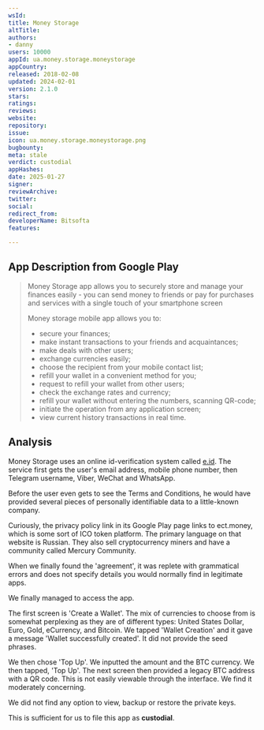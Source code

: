 ```yaml
---
wsId: 
title: Money Storage
altTitle: 
authors:
- danny
users: 10000
appId: ua.money.storage.moneystorage
appCountry: 
released: 2018-02-08
updated: 2024-02-01
version: 2.1.0
stars: 
ratings: 
reviews: 
website: 
repository: 
issue: 
icon: ua.money.storage.moneystorage.png
bugbounty: 
meta: stale
verdict: custodial
appHashes: 
date: 2025-01-27
signer: 
reviewArchive: 
twitter: 
social: 
redirect_from: 
developerName: Bitsofta
features: 

---
```


## App Description from Google Play

> Money Storage app allows you to securely store and manage your finances easily - you can send money to friends or pay for purchases and services with a single touch of your smartphone screen
>
> Money storage mobile app allows you to:
> - secure your finances;
> - make instant transactions to your friends and acquaintances;
> - make deals with other users;
> - exchange currencies easily;
> - choose the recipient from your mobile contact list;
> - refill your wallet in a convenient method for you;
> - request to refill your wallet from other users;
> - check the exchange rates and currency;
> - refill your wallet without entering the numbers, scanning QR-code;
> - initiate the operation from any application screen;
> - view current history transactions in real time.

## Analysis

Money Storage uses an online id-verification system called [e.id](https://e-id.cards/#/). The service first gets the user's email address, mobile phone number, then Telegram username, Viber, WeChat and WhatsApp. 

Before the user even gets to see the Terms and Conditions, he would have provided several pieces of personally identifiable data to a little-known company. 

Curiously, the privacy policy link in its Google Play page links to ect.money, which is some sort of ICO token platform. The primary language on that website is Russian. They also sell cryptocurrency miners and have a community called Mercury Community.

When we finally found the 'agreement', it was replete with grammatical errors and does not specify details you would normally find in legitimate apps. 

We finally managed to access the app. 

The first screen is 'Create a Wallet'. The mix of currencies to choose from is somewhat perplexing as they are of different types: United States Dollar, Euro, Gold, eCurrency, and Bitcoin. We tapped 'Wallet Creation' and it gave a message 'Wallet successfully created'. It did not provide the seed phrases.

We then chose 'Top Up'. We inputted the amount and the BTC currency. We then tapped, 'Top Up'. The next screen then provided a legacy BTC address with a QR code. This is not easily viewable through the interface. We find it moderately concerning. 

We did not find any option to view, backup or restore the private keys. 

This is sufficient for us to file this app as **custodial**. 

